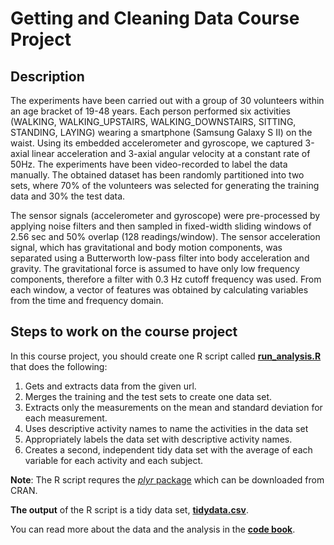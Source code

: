 # Getting and Cleaning Data Course Project

## Description
The experiments have been carried out with a group of 30 volunteers within an age bracket of 19-48 years. Each person performed six activities (WALKING, WALKING_UPSTAIRS, WALKING_DOWNSTAIRS, SITTING, STANDING, LAYING) wearing a smartphone (Samsung Galaxy S II) on the waist. Using its embedded accelerometer and gyroscope, we captured 3-axial linear acceleration and 3-axial angular velocity at a constant rate of 50Hz. The experiments have been video-recorded to label the data manually. The obtained dataset has been randomly partitioned into two sets, where 70% of the volunteers was selected for generating the training data and 30% the test data.

The sensor signals (accelerometer and gyroscope) were pre-processed by applying noise filters and then sampled in fixed-width sliding windows of 2.56 sec and 50% overlap (128 readings/window). The sensor acceleration signal, which has gravitational and body motion components, was separated using a Butterworth low-pass filter into body acceleration and gravity. The gravitational force is assumed to have only low frequency components, therefore a filter with 0.3 Hz cutoff frequency was used. From each window, a vector of features was obtained by calculating variables from the time and frequency domain.

## Steps to work on the course project
In this course project, you should create one R script called [**run_analysis.R**](https://github.com/BellaYue/Getting-and-Cleaning-Data-Course-Project/blob/master/run_analysis.R) that does the following:
  1. Gets and extracts data from the given url.
  2. Merges the training and the test sets to create one data set.
  3. Extracts only the measurements on the mean and standard deviation for each measurement.
  4. Uses descriptive activity names to name the activities in the data set
  5. Appropriately labels the data set with descriptive activity names.
  6. Creates a second, independent tidy data set with the average of each variable for each activity and each subject.

**Note**: The R script requres the [*plyr* package](https://cran.r-project.org/web/packages/plyr/index.html) which can be downloaded from CRAN. 

**The output** of the R script is a tidy data set, [**tidydata.csv**](https://github.com/BellaYue/Getting-and-Cleaning-Data-Course-Project/blob/master/tidydata.csv).

You can read more about the data and the analysis in the [**code book**](https://github.com/BellaYue/Getting-and-Cleaning-Data-Course-Project/blob/master/CodeBook.md).
